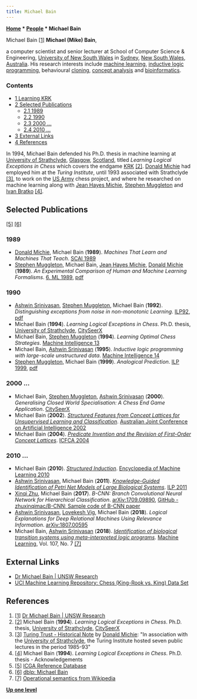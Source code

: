 ```yaml
---
title: Michael Bain
---
```

**[Home](Home "Home") \* [People](People "People") \* Michael Bain**



 [](https://research.unsw.edu.au/people/dr-michael-bain) Michael Bain <a id="cite-note-1" href="#cite-ref-1">[1]</a> 
**Michael (Mike) Bain**,  

a computer scientist and senior lecturer at School of Computer Science & Engineering, [University of New South Wales](https://en.wikipedia.org/wiki/University_of_New_South_Wales) in [Sydney](https://en.wikipedia.org/wiki/Sydney), [New South Wales](https://en.wikipedia.org/wiki/New_South_Wales), [Australia](https://en.wikipedia.org/wiki/Australia). 
His research interests include [machine learning](Learning "Learning"), [inductive logic programming](https://en.wikipedia.org/wiki/Inductive_logic_programming), behavioural [cloning](https://en.wikipedia.org/wiki/Cloning), [concept analysis](https://en.wikipedia.org/wiki/Formal_concept_analysis) and [bioinformatics](https://en.wikipedia.org/wiki/Bioinformatics). 




### Contents


* [1 Learning KRK](#learning-krk)
* [2 Selected Publications](#selected-publications)
	+ [2.1 1989](#1989)
	+ [2.2 1990](#1990)
	+ [2.3 2000 ...](#2000-...)
	+ [2.4 2010 ...](#2010-...)
* [3 External Links](#external-links)
* [4 References](#references)






In 1994, Michael Bain defended his Ph.D. thesis in machine learning at [University of Strathclyde](https://en.wikipedia.org/wiki/University_of_Strathclyde), [Glasgow](https://en.wikipedia.org/wiki/Glasgow), [Scotland](https://en.wikipedia.org/wiki/Scotland), titled *Learning Logical Exceptions in Chess* which covers the endgame [KRK](KRK "KRK") <a id="cite-note-2" href="#cite-ref-2">[2]</a>. [Donald Michie](Donald_Michie "Donald Michie") had employed him at the *Turing Institute*, until 1993 associated with Strathclyde <a id="cite-note-3" href="#cite-ref-3">[3]</a>, to work on the [US Army](https://en.wikipedia.org/wiki/United_States_Army) chess project, and where he researched on machine learning along with [Jean Hayes Michie](Jean_Hayes_Michie "Jean Hayes Michie"), [Stephen Muggleton](Stephen_Muggleton "Stephen Muggleton") and [Ivan Bratko](Ivan_Bratko "Ivan Bratko") <a id="cite-note-4" href="#cite-ref-4">[4]</a>. 



## Selected Publications


<a id="cite-note-5" href="#cite-ref-5">[5]</a> <a id="cite-note-6" href="#cite-ref-6">[6]</a>



### 1989


* [Donald Michie](Donald_Michie "Donald Michie"), Michael Bain (**1989**). *Machines That Learn and Machines That Teach*. [SCAI 1989](http://www.informatik.uni-trier.de/~ley/db/conf/scai/scai1989.html#MichieB89)
* [Stephen Muggleton](Stephen_Muggleton "Stephen Muggleton"), Michael Bain, [Jean Hayes Michie](Jean_Hayes_Michie "Jean Hayes Michie"), [Donald Michie](Donald_Michie "Donald Michie") (**1989**). *An Experimental Comparison of Human and Machine Learning Formalisms*. [6. ML 1989](http://www.informatik.uni-trier.de/~ley/db/conf/icml/ml1989.html#MuggletonBMM89), [pdf](http://www.doc.ic.ac.uk/~shm/Papers/ml6paper.pdf)


### 1990


* [Ashwin Srinivasan](Ashwin_Srinivasan "Ashwin Srinivasan"), [Stephen Muggleton](Stephen_Muggleton "Stephen Muggleton"), Michael Bain (**1992**). *Distinguishing exceptions from noise in non-monotonic Learning*. [ILP92](http://www.cs.york.ac.uk/ILP-events/ILP-1992/), [pdf](https://pdfs.semanticscholar.org/fd37/06021c2230104a6f89cc93b341b7896e26bb.pdf)
* Michael Bain (**1994**). *Learning Logical Exceptions in Chess*. Ph.D. thesis, [University of Strathclyde](https://en.wikipedia.org/wiki/University_of_Strathclyde), [CitySeerX](http://citeseerx.ist.psu.edu/viewdoc/summary?doi=10.1.1.54.729)
* Michael Bain, [Stephen Muggleton](Stephen_Muggleton "Stephen Muggleton") (**1994**). *Learning Optimal Chess Strategies*. [Machine Intelligence 13](http://www.doc.ic.ac.uk/%7Eshm/MI/mi13.html)
* Michael Bain, [Ashwin Srinivasan](Ashwin_Srinivasan "Ashwin Srinivasan") (**1995**). *Inductive logic programming with large-scale unstructured data*. [Machine Intelligence 14](http://www.doc.ic.ac.uk/~shm/MI/mi14.html)
* [Stephen Muggleton](Stephen_Muggleton "Stephen Muggleton"), Michael Bain (**1999**). *Analogical Prediction*. [ILP 1999](https://dblp.uni-trier.de/db/conf/ilp/ilp99.html), [pdf](http://www.doc.ic.ac.uk/~shm/Papers/ap.pdf)


### 2000 ...


* Michael Bain, [Stephen Muggleton](Stephen_Muggleton "Stephen Muggleton"), [Ashwin Srinivasan](Ashwin_Srinivasan "Ashwin Srinivasan") (**2000**). *Generalising Closed World Specialisation: A Chess End Game Application*. [CitySeerX](http://citeseerx.ist.psu.edu/viewdoc/summary?doi=10.1.1.24.3499)
* Michael Bain (**2002**). *[Structured Features from Concept Lattices for Unsupervised Learning and Classification](https://link.springer.com/chapter/10.1007/3-540-36187-1_49)*. [Australian Joint Conference on Artificial Intelligence 2002](https://dblp.uni-trier.de/db/conf/ausai/ausai2002.html)
* Michael Bain (**2004**). *[Predicate Invention and the Revision of First-Order Concept Lattices](https://link.springer.com/chapter/10.1007/978-3-540-24651-0_28)*. [ICFCA 2004](https://dblp.uni-trier.de/db/conf/icfca/icfca2004.html)


### 2010 ...


* Michael Bain (**2010**). *[Structured Induction](https://link.springer.com/referenceworkentry/10.1007/978-0-387-30164-8_796)*. [Encyclopedia of Machine Learning 2010](https://link.springer.com/referencework/10.1007/978-0-387-30164-8)
* [Ashwin Srinivasan](Ashwin_Srinivasan "Ashwin Srinivasan"), Michael Bain (**2011**). *[Knowledge-Guided Identification of Petri Net Models of Large Biological Systems](https://link.springer.com/chapter/10.1007%2F978-3-642-31951-8_27)*. [ILP 2011](https://dblp.uni-trier.de/db/conf/ilp/ilp2011.html)
* [Xinqi Zhu](index.php?title=Xinqi_Zhu&action=edit&redlink=1 "Xinqi Zhu (page does not exist)"), Michael Bain (**2017**). *B-CNN: Branch Convolutional Neural Network for Hierarchical Classification*. [arXiv:1709.09890](https://arxiv.org/abs/1709.09890), [GitHub - zhuxinqimac/B-CNN: Sample code of B-CNN paper](https://github.com/zhuxinqimac/B-CNN)
* [Ashwin Srinivasan](Ashwin_Srinivasan "Ashwin Srinivasan"), [Lovekesh Vig](index.php?title=Lovekesh_Vig&action=edit&redlink=1 "Lovekesh Vig (page does not exist)"), Michael Bain (**2018**). *Logical Explanations for Deep Relational Machines Using Relevance Information*. [arXiv:1807.00595](https://arxiv.org/abs/1807.00595)
* Michael Bain, [Ashwin Srinivasan](Ashwin_Srinivasan "Ashwin Srinivasan") (**2018**). *[Identification of biological transition systems using meta-interpreted logic programs](https://link.springer.com/article/10.1007/s10994-018-5709-1)*. [Machine Learning](https://en.wikipedia.org/wiki/Machine_Learning_(journal)), Vol. 107, No. 7 <a id="cite-note-7" href="#cite-ref-7">[7]</a>


## External Links


* [Dr Michael Bain | UNSW Research](https://research.unsw.edu.au/people/dr-michael-bain)
* [UCI Machine Learning Repository: Chess (King-Rook vs. King) Data Set](http://archive.ics.uci.edu/ml/datasets/Chess+%28King-Rook+vs.+King%29)


## References


1. <a id="cite-ref-1" href="#cite-note-1">[1]</a> [Dr Michael Bain | UNSW Research](https://research.unsw.edu.au/people/dr-michael-bain)
2. <a id="cite-ref-2" href="#cite-note-2">[2]</a> Michael Bain (**1994**). *Learning Logical Exceptions in Chess*. Ph.D. thesis, [University of Strathclyde](https://en.wikipedia.org/wiki/University_of_Strathclyde), [CitySeerX](http://citeseerx.ist.psu.edu/viewdoc/summary?doi=10.1.1.54.729)
3. <a id="cite-ref-3" href="#cite-note-3">[3]</a> [Turing Trust - Historical Note](http://www.turingarchive.org/trust/) by [Donald Michie](Donald_Michie "Donald Michie"): "In association with the [University of Strathclyde](https://en.wikipedia.org/wiki/University_of_Strathclyde), the Turing Institute hosted seven public lectures in the period 1985-93"
4. <a id="cite-ref-4" href="#cite-note-4">[4]</a> Michael Bain (**1994**). *Learning Logical Exceptions in Chess*. Ph.D. thesis - Acknowledgements
5. <a id="cite-ref-5" href="#cite-note-5">[5]</a> [ICGA Reference Database](ICGA_Journal#RefDB "ICGA Journal")
6. <a id="cite-ref-6" href="#cite-note-6">[6]</a> [dblp: Michael Bain](https://dblp.uni-trier.de/pers/hd/b/Bain:Michael.html)
7. <a id="cite-ref-7" href="#cite-note-7">[7]</a> [Operational semantics from Wikipedia](https://en.wikipedia.org/wiki/Operational_semantics)

**[Up one level](Engines "Engines")**







 

